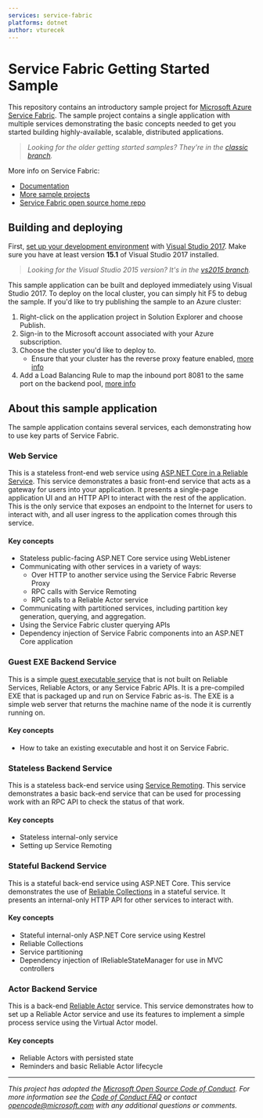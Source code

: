 ```yaml
---
services: service-fabric
platforms: dotnet
author: vturecek
---
```


# Service Fabric Getting Started Sample
This repository contains an introductory sample project for [Microsoft Azure Service Fabric](https://azure.microsoft.com/services/service-fabric/). The sample project contains a single application with multiple services demonstrating the basic concepts needed to get you started building highly-available, scalable, distributed applications.

 > *Looking for the older getting started samples? They're in the [classic branch](https://github.com/Azure-Samples/service-fabric-dotnet-getting-started/tree/classic).*

More info on Service Fabric:
 - [Documentation](https://docs.microsoft.com/azure/service-fabric/)
 - [More sample projects](https://azure.microsoft.com/resources/samples/?service=service-fabric)
 - [Service Fabric open source home repo](https://github.com/azure/service-fabric)

## Building and deploying

First, [set up your development environment](https://docs.microsoft.com/azure/service-fabric/service-fabric-get-started) with [Visual Studio 2017](https://www.visualstudio.com/vs/). Make sure you have at least version **15.1** of Visual Studio 2017 installed.

 > *Looking for the Visual Studio 2015 version? It's in the [vs2015 branch](https://github.com/Azure-Samples/service-fabric-dotnet-getting-started/tree/vs2015).*

This sample application can be built and deployed immediately using Visual Studio 2017. To deploy on the local cluster, you can simply hit F5 to debug the sample. If you'd like to try publishing the sample to an Azure cluster:

1. Right-click on the application project in Solution Explorer and choose Publish.
2. Sign-in to the Microsoft account associated with your Azure subscription.
3. Choose the cluster you'd like to deploy to.
    * Ensure that your cluster has the reverse proxy feature enabled, [more info](https://docs.microsoft.com/en-us/azure/service-fabric/service-fabric-reverseproxy#setup-and-configuration)
4. Add a Load Balancing Rule to map the inbound port 8081 to the same port on the backend pool, [more info](https://docs.microsoft.com/en-us/azure/load-balancer/load-balancer-get-started-internet-portal#create-a-probe-lb-rule-and-nat-rules)

## About this sample application
The sample application contains several services, each demonstrating how to use key parts of Service Fabric.

### Web Service
This is a stateless front-end web service using [ASP.NET Core in a Reliable Service](https://docs.microsoft.com/azure/service-fabric/service-fabric-reliable-services-communication-aspnetcore). This service demonstrates a basic front-end service that acts as a gateway for users into your application. It presents a single-page application UI and an HTTP API to interact with the rest of the application. This is the only service that exposes an endpoint to the Internet for users to interact with, and all user ingress to the application comes through this service.

#### Key concepts
 - Stateless public-facing ASP.NET Core service using WebListener
 - Communicating with other services in a variety of ways:
    - Over HTTP to another service using the Service Fabric Reverse Proxy
    - RPC calls with Service Remoting
    - RPC calls to a Reliable Actor service
 - Communicating with partitioned services, including partition key generation, querying, and aggregation.
 - Using the Service Fabric cluster querying APIs
 - Dependency injection of Service Fabric components into an ASP.NET Core application

### Guest EXE Backend Service
This is a simple [guest executable service](https://docs.microsoft.com/azure/service-fabric/service-fabric-deploy-existing-app) that is not built on Reliable Services, Reliable Actors, or any Service Fabric APIs. It is a pre-compiled EXE that is packaged up and run on Service Fabric as-is. The EXE is a simple web server that returns the machine name of the node it is currently running on.

#### Key concepts
 - How to take an existing executable and host it on Service Fabric.

### Stateless Backend Service
This is a stateless back-end service using [Service Remoting](https://docs.microsoft.com/azure/service-fabric/service-fabric-reliable-services-communication-remoting). This service demonstrates a basic back-end service that can be used for processing work with an RPC API to check the status of that work.

#### Key concepts
 - Stateless internal-only service
 - Setting up Service Remoting

### Stateful Backend Service
This is a stateful back-end service using ASP.NET Core. This service demonstrates the use of [Reliable Collections](https://docs.microsoft.com/azure/service-fabric/service-fabric-reliable-services-reliable-collections) in a stateful service. It presents an internal-only HTTP API for other services to interact with.

#### Key concepts
 - Stateful internal-only ASP.NET Core service using Kestrel
 - Reliable Collections
 - Service partitioning
 - Dependency injection of IReliableStateManager for use in MVC controllers

### Actor Backend Service
This is a back-end [Reliable Actor]() service. This service demonstrates how to set up a Reliable Actor service and use its features to implement a simple process service using the Virtual Actor model.

#### Key concepts
 - Reliable Actors with persisted state
 - Reminders and basic Reliable Actor lifecycle


---
*This project has adopted the [Microsoft Open Source Code of Conduct](https://opensource.microsoft.com/codeofconduct/). For more information see the [Code of Conduct FAQ](https://opensource.microsoft.com/codeofconduct/faq/) or contact [opencode@microsoft.com](mailto:opencode@microsoft.com) with any additional questions or comments.*
